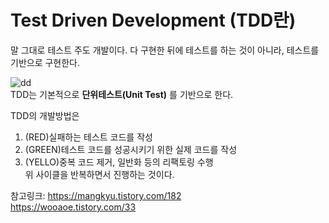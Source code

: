 # Test Driven Development (TDD란)

말 그대로 테스트 주도 개발이다. 다 구현한 뒤에 테스트를 하는 것이 아니라, 테스트를 기반으로 구현한다. 

![dd](https://user-images.githubusercontent.com/45115557/181547245-fd6161d2-a1f0-4288-bb3a-b545c17e636c.PNG)   
TDD는 기본적으로 **단위테스트(Unit Test)** 를 기반으로 한다.
   
TDD의 개발방법은
1. (RED)실패하는 테스트 코드를 작성
2. (GREEN)테스트 코드를 성공시키기 위한 실제 코드를 작성
3. (YELLO)중복 코드 제거, 일반화 등의 리팩토링 수행   
위 사이클을 반복하면서 진행하는 것이다. 



















참고링크:    https://mangkyu.tistory.com/182   
   https://wooaoe.tistory.com/33
